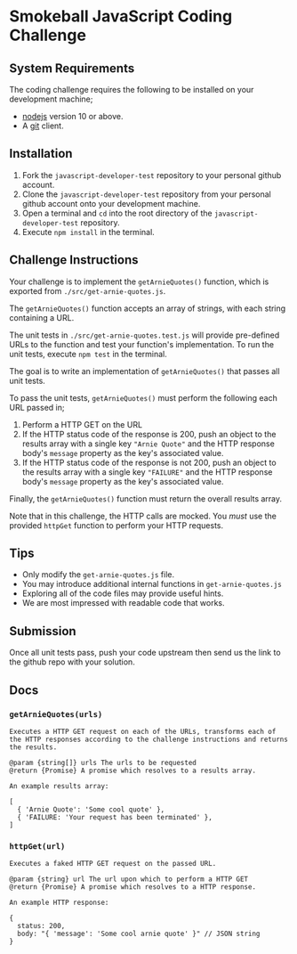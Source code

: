 # Smokeball JavaScript Coding Challenge

## System Requirements

The coding challenge requires the following to be installed on your development machine;
* [nodejs](https://nodejs.org/en/download/) version 10 or above.
* A [git](https://git-scm.com/downloads) client.

## Installation

1. Fork the `javascript-developer-test` repository to your personal github account.
2. Clone the `javascript-developer-test` repository from your personal github account onto your development machine.
3. Open a terminal and `cd` into the root directory of the `javascript-developer-test` repository.
4. Execute `npm install` in the terminal.

## Challenge Instructions

Your challenge is to implement the `getArnieQuotes()` function, which is exported from `./src/get-arnie-quotes.js`.

The `getArnieQuotes()` function accepts an array of strings, with each string containing a URL. 

The unit tests in `./src/get-arnie-quotes.test.js` will provide pre-defined URLs to the function and test your function's implementation. To run the unit tests, execute `npm test` in the terminal.

The goal is to write an implementation of `getArnieQuotes()` that passes all unit tests.

To pass the unit tests, `getArnieQuotes()` must perform the following each URL passed in;

1. Perform a HTTP GET on the URL
2. If the HTTP status code of the response is 200, push an object to the results array with a single key `"Arnie Quote"` and the HTTP response body's `message` property as the key's associated value.
3. If the HTTP status code of the response is not 200, push an object to the results array with a single key `"FAILURE"` and the HTTP response body's `message` property as the key's associated value.

Finally, the `getArnieQuotes()` function must return the overall results array.

Note that in this challenge, the HTTP calls are mocked. You *must* use the provided `httpGet` function to perform your HTTP requests.

## Tips
* Only modify the `get-arnie-quotes.js` file.
* You may introduce additional internal functions in `get-arnie-quotes.js`
* Exploring all of the code files may provide useful hints.
* We are most impressed with readable code that works.

## Submission

Once all unit tests pass, push your code upstream then send us the link to the github repo with your solution.

## Docs

### `getArnieQuotes(urls)`

```jsdoc
Executes a HTTP GET request on each of the URLs, transforms each of the HTTP responses according to the challenge instructions and returns the results.

@param {string[]} urls The urls to be requested
@return {Promise} A promise which resolves to a results array. 

An example results array:

[
  { 'Arnie Quote': 'Some cool quote' },
  { 'FAILURE: 'Your request has been terminated' },
]
```

### `httpGet(url)`

```jsdoc
Executes a faked HTTP GET request on the passed URL.

@param {string} url The url upon which to perform a HTTP GET
@return {Promise} A promise which resolves to a HTTP response. 

An example HTTP response:

{
  status: 200,
  body: "{ 'message': 'Some cool arnie quote' }" // JSON string
}

```
